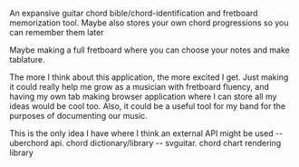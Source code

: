 An expansive guitar chord bible/chord-identification and fretboard memorization tool. Maybe also stores your own chord progressions so you can remember them later

Maybe making a full fretboard where you can choose your notes and make tablature.

The more I think about this application, the more excited I get. Just making it could really help me grow as a musician with fretboard fluency, and having my own tab making browser application where I can store all my ideas would be cool too. Also, it could be a useful tool for my band for the purposes of documenting our music.

This is the only idea I have where I think an external API might be used 
-- uberchord api. chord dictionary/library
-- svguitar. chord chart rendering library
